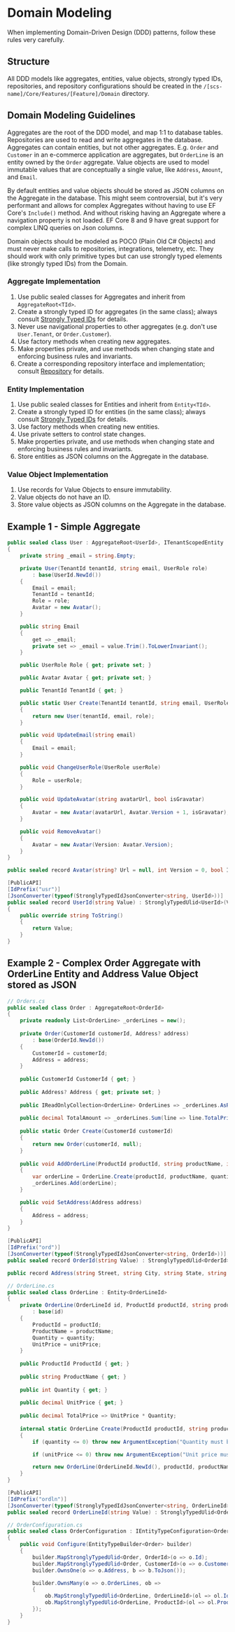 # Domain Modeling

When implementing Domain-Driven Design (DDD) patterns, follow these rules very carefully.

## Structure

All DDD models like aggregates, entities, value objects, strongly typed IDs, repositories, and repository configurations should be created in the `/[scs-name]/Core/Features/[Feature]/Domain` directory.

## Domain Modeling Guidelines

Aggregates are the root of the DDD model, and map 1:1 to database tables. Repositories are used to read and write aggregates in the database. Aggregates can contain entities, but not other aggregates. E.g. `Order` and `Customer` in an e-commerce application are aggregates, but `OrderLine` is an entity owned by the `Order` aggregate. Value objects are used to model immutable values that are conceptually a single value, like `Address`, `Amount`, and `Email`.

By default entities and value objects should be stored as JSON columns on the Aggregate in the database. This might seem controversial, but it's very performant and allows for complex Aggregates without having to use EF Core's `Include()` method. And without risking having an Aggregate where a navigation property is not loaded. EF Core 8 and 9 have great support for complex LINQ queries on Json columns.

Domain objects should be modeled as POCO (Plain Old C# Objects) and must never make calls to repositories, integrations, telemetry, etc. They should work with only primitive types but can use strongly typed elements (like strongly typed IDs) from the Domain. 

### Aggregate Implementation

1. Use public sealed classes for Aggregates and inherit from `AggregateRoot<TId>`.
2. Create a strongly typed ID for aggregates (in the same class); always consult [Strongly Typed IDs](strongly-typed-ids.md) for details.
3. Never use navigational properties to other aggregates (e.g. don't use `User.Tenant`, or `Order.Customer`).
4. Use factory methods when creating new aggregates.
5. Make properties private, and use methods when changing state and enforcing business rules and invariants.
6. Create a corresponding repository interface and implementation; consult [Repository](repositories.md) for details.

### Entity Implementation

1. Use public sealed classes for Entities and inherit from `Entity<TId>`.
2. Create a strongly typed ID for entities (in the same class); always consult [Strongly Typed IDs](./strongly-typed-ids.md) for details.
3. Use factory methods when creating new entities.
4. Use private setters to control state changes.
5. Make properties private, and use methods when changing state and enforcing business rules and invariants.
6. Store entities as JSON columns on the Aggregate in the database.

### Value Object Implementation

1. Use records for Value Objects to ensure immutability.
2. Value objects do not have an ID.
3. Store value objects as JSON columns on the Aggregate in the database.

## Example 1 - Simple Aggregate

```csharp
public sealed class User : AggregateRoot<UserId>, ITenantScopedEntity
{
    private string _email = string.Empty;

    private User(TenantId tenantId, string email, UserRole role)
        : base(UserId.NewId())
    {
        Email = email;
        TenantId = tenantId;
        Role = role;
        Avatar = new Avatar();
    }

    public string Email
    {
        get => _email;
        private set => _email = value.Trim().ToLowerInvariant();
    }

    public UserRole Role { get; private set; }

    public Avatar Avatar { get; private set; }

    public TenantId TenantId { get; }

    public static User Create(TenantId tenantId, string email, UserRole role)
    {
        return new User(tenantId, email, role);
    }

    public void UpdateEmail(string email)
    {
        Email = email;
    }

    public void ChangeUserRole(UserRole userRole)
    {
        Role = userRole;
    }

    public void UpdateAvatar(string avatarUrl, bool isGravatar)
    {
        Avatar = new Avatar(avatarUrl, Avatar.Version + 1, isGravatar);
    }

    public void RemoveAvatar()
    {
        Avatar = new Avatar(Version: Avatar.Version);
    }
}

public sealed record Avatar(string? Url = null, int Version = 0, bool IsGravatar = false);

[PublicAPI]
[IdPrefix("usr")]
[JsonConverter(typeof(StronglyTypedIdJsonConverter<string, UserId>))]
public sealed record UserId(string Value) : StronglyTypedUlid<UserId>(Value)
{
    public override string ToString()
    {
        return Value;
    }
}
```

## Example 2 - Complex Order Aggregate with OrderLine Entity and Address Value Object stored as JSON

```csharp
// Orders.cs
public sealed class Order : AggregateRoot<OrderId>
{
    private readonly List<OrderLine> _orderLines = new();
    
    private Order(CustomerId customerId, Address? address)
        : base(OrderId.NewId())
    {
        CustomerId = customerId;
        Address = address;
    }
    
    public CustomerId CustomerId { get; }
    
    public Address? Address { get; private set; }
    
    public IReadOnlyCollection<OrderLine> OrderLines => _orderLines.AsReadOnly();
    
    public decimal TotalAmount => _orderLines.Sum(line => line.TotalPrice);
    
    public static Order Create(CustomerId customerId)
    {
        return new Order(customerId, null);
    }
    
    public void AddOrderLine(ProductId productId, string productName, int quantity, decimal unitPrice)
    {
        var orderLine = OrderLine.Create(productId, productName, quantity, unitPrice);
        _orderLines.Add(orderLine);
    }

    public void SetAddress(Address address)
    {
        Address = address;
    }
}

[PublicAPI]
[IdPrefix("ord")]
[JsonConverter(typeof(StronglyTypedIdJsonConverter<string, OrderId>))]
public sealed record OrderId(string Value) : StronglyTypedUlid<OrderId>(Value);

public record Address(string Street, string City, string State, string ZipCode, string Country);

// OrderLine.cs
public sealed class OrderLine : Entity<OrderLineId>
{
    private OrderLine(OrderLineId id, ProductId productId, string productName, int quantity, decimal unitPrice)
        : base(id)
    {
        ProductId = productId;
        ProductName = productName;
        Quantity = quantity;
        UnitPrice = unitPrice;
    }
    
    public ProductId ProductId { get; }
    
    public string ProductName { get; }
    
    public int Quantity { get; }
    
    public decimal UnitPrice { get; }
    
    public decimal TotalPrice => UnitPrice * Quantity;
    
    internal static OrderLine Create(ProductId productId, string productName, int quantity, decimal unitPrice)
    {
        if (quantity <= 0) throw new ArgumentException("Quantity must be positive", nameof(quantity));

        if (unitPrice <= 0) throw new ArgumentException("Unit price must be positive", nameof(unitPrice));

        return new OrderLine(OrderLineId.NewId(), productId, productName, quantity, unitPrice);
    }
}

[PublicAPI]
[IdPrefix("ordln")]
[JsonConverter(typeof(StronglyTypedIdJsonConverter<string, OrderLineId>))]
public sealed record OrderLineId(string Value) : StronglyTypedUlid<OrderLineId>(Value);

// OrderConfiguration.cs
public sealed class OrderConfiguration : IEntityTypeConfiguration<Order>
{
    public void Configure(EntityTypeBuilder<Order> builder)
    {
        builder.MapStronglyTypedUlid<Order, OrderId>(o => o.Id);
        builder.MapStronglyTypedUlid<Order, CustomerId>(o => o.CustomerId);
        builder.OwnsOne(o => o.Address, b => b.ToJson());

        builder.OwnsMany(o => o.OrderLines, ob =>
        {
            ob.MapStronglyTypedUlid<OrderLine, OrderLineId>(ol => ol.Id);
            ob.MapStronglyTypedUlid<OrderLine, ProductId>(ol => ol.ProductId);
        });
    }
}
```
